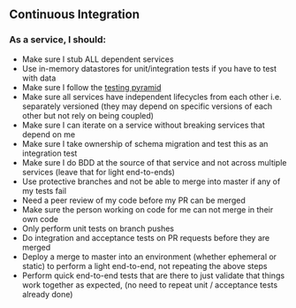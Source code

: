 ## Continuous Integration

### As a service, I should:

- Make sure I stub ALL dependent services
- Use in-memory datastores for unit/integration tests if you have to test with data
- Make sure I follow the [testing pyramid](https://googletesting.blogspot.co.uk/2015/04/just-say-no-to-more-end-to-end-tests.html)
- Make sure all services have independent lifecycles from each other i.e. separately versioned (they may depend on specific versions of each other but not rely on being coupled)
- Make sure I can iterate on a service without breaking services that depend on me
- Make sure I take ownership of schema migration and test this as an integration test
- Make sure I do BDD at the source of that service and not across multiple services (leave that for light end-to-ends)
- Use protective branches and not be able to merge into master if any of my tests fail
- Need a peer review of my code before my PR can be merged
- Make sure the person working on code for me can not merge in their own code
- Only perform unit tests on branch pushes
- Do integration and acceptance tests on PR requests before they are merged
- Deploy a merge to master into an environment (whether ephemeral or static) to perform a light end-to-end, not repeating the above steps
- Perform quick end-to-end tests that are there to just validate that things work together as expected, (no need to repeat unit / acceptance tests already done)
